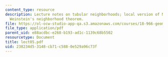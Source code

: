 ```yaml
---
content_type: resource
description: Lecture notes on tubular neighborhoods; local version of Moser's theorem;
  Weinstein's neighborhood theorem.
file: https://ol-ocw-studio-app-qa.s3.amazonaws.com/courses/18-966-geometry-of-manifolds-spring-2007/238234d53148cb71c5880e529a96c73f_lect05.pdf
file_type: application/pdf
parent_uid: e88acdbc-e268-b193-ad1c-1139c68b5502
resourcetype: Document
title: lect05.pdf
uid: 238234d5-3148-cb71-c588-0e529a96c73f
---
```

